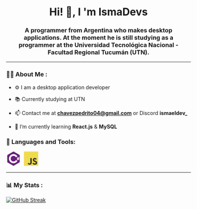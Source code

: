 <div id="header" align="center">
<h1 align="center">Hi! 👋, I 'm IsmaDevs</h1>
<h3 align="center">A programmer from Argentina who makes desktop applications. 
At the moment he is still studying as a programmer at the Universidad Tecnológica Nacional - Facultad Regional Tucumán (UTN).</h3>
</div>

---

### 👨‍💻 About Me :

- ⚙️ I am a desktop application developer

- 📚 Currently studying at UTN

- 📫 Contact me at  **chavezpedrito04@gmail.com** or Discord **ismaeldev_**

- 🧩 I’m currently learning **React.js** & **MySQL**


<div align="left">
    <h3>🔨 Languages and Tools:</h3>
    <div>
        <img src="https://github.com/devicons/devicon/blob/master/icons/csharp/csharp-plain.svg" title="CSharp" alt="C#" width="40" height="40"/>&nbsp;
        <img src="https://github.com/devicons/devicon/blob/master/icons/javascript/javascript-original.svg" title="JavaScript" alt="JavaScript" width="40" height="40"/>&nbsp;
      </div>
</div>

---

### 📊 My Stats :

[![GitHub Streak](http://github-readme-streak-stats.herokuapp.com?user=IsmaDevs&theme=soft-green&hide_border=true)](https://git.io/streak-stats)
